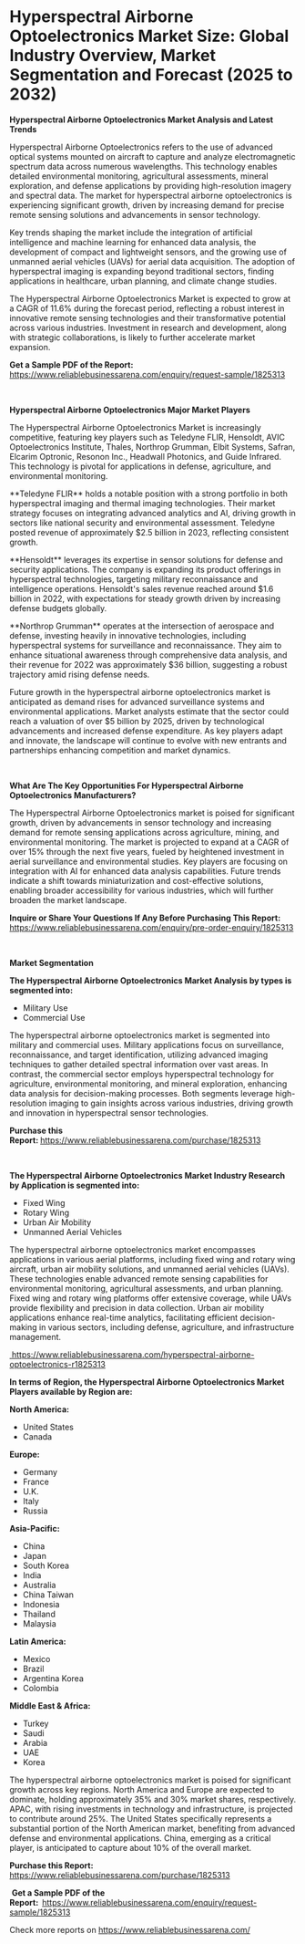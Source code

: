 <p><h1>Hyperspectral Airborne Optoelectronics Market Size: Global Industry Overview, Market Segmentation and Forecast (2025 to 2032)</h1></p><p><strong>Hyperspectral Airborne Optoelectronics Market Analysis and Latest Trends</strong></p>
<p><p>Hyperspectral Airborne Optoelectronics refers to the use of advanced optical systems mounted on aircraft to capture and analyze electromagnetic spectrum data across numerous wavelengths. This technology enables detailed environmental monitoring, agricultural assessments, mineral exploration, and defense applications by providing high-resolution imagery and spectral data. The market for hyperspectral airborne optoelectronics is experiencing significant growth, driven by increasing demand for precise remote sensing solutions and advancements in sensor technology. </p><p>Key trends shaping the market include the integration of artificial intelligence and machine learning for enhanced data analysis, the development of compact and lightweight sensors, and the growing use of unmanned aerial vehicles (UAVs) for aerial data acquisition. The adoption of hyperspectral imaging is expanding beyond traditional sectors, finding applications in healthcare, urban planning, and climate change studies. </p><p>The Hyperspectral Airborne Optoelectronics Market is expected to grow at a CAGR of 11.6% during the forecast period, reflecting a robust interest in innovative remote sensing technologies and their transformative potential across various industries. Investment in research and development, along with strategic collaborations, is likely to further accelerate market expansion.</p></p>
<p><strong>Get a Sample PDF of the Report:&nbsp;</strong> <a href="https://www.reliablebusinessarena.com/enquiry/request-sample/1825313?utm_campaign=3289&utm_medium=2&utm_source=Github&utm_content=ia&utm_term=12042025&utm_id=hyperspectral-airborne-optoelectronics">https://www.reliablebusinessarena.com/enquiry/request-sample/1825313</a></p>
<p>&nbsp;</p>
<p><strong>Hyperspectral Airborne Optoelectronics Major Market Players</strong></p>
<p><p>The Hyperspectral Airborne Optoelectronics Market is increasingly competitive, featuring key players such as Teledyne FLIR, Hensoldt, AVIC Optoelectronics Institute, Thales, Northrop Grumman, Elbit Systems, Safran, Elcarim Optronic, Resonon Inc., Headwall Photonics, and Guide Infrared. This technology is pivotal for applications in defense, agriculture, and environmental monitoring.</p><p>**Teledyne FLIR** holds a notable position with a strong portfolio in both hyperspectral imaging and thermal imaging technologies. Their market strategy focuses on integrating advanced analytics and AI, driving growth in sectors like national security and environmental assessment. Teledyne posted revenue of approximately $2.5 billion in 2023, reflecting consistent growth.</p><p>**Hensoldt** leverages its expertise in sensor solutions for defense and security applications. The company is expanding its product offerings in hyperspectral technologies, targeting military reconnaissance and intelligence operations. Hensoldt's sales revenue reached around $1.6 billion in 2022, with expectations for steady growth driven by increasing defense budgets globally.</p><p>**Northrop Grumman** operates at the intersection of aerospace and defense, investing heavily in innovative technologies, including hyperspectral systems for surveillance and reconnaissance. They aim to enhance situational awareness through comprehensive data analysis, and their revenue for 2022 was approximately $36 billion, suggesting a robust trajectory amid rising defense needs.</p><p>Future growth in the hyperspectral airborne optoelectronics market is anticipated as demand rises for advanced surveillance systems and environmental applications. Market analysts estimate that the sector could reach a valuation of over $5 billion by 2025, driven by technological advancements and increased defense expenditure. As key players adapt and innovate, the landscape will continue to evolve with new entrants and partnerships enhancing competition and market dynamics.</p></p>
<p>&nbsp;</p>
<p><strong>What Are The Key Opportunities For Hyperspectral Airborne Optoelectronics Manufacturers?</strong></p>
<p><p>The Hyperspectral Airborne Optoelectronics market is poised for significant growth, driven by advancements in sensor technology and increasing demand for remote sensing applications across agriculture, mining, and environmental monitoring. The market is projected to expand at a CAGR of over 15% through the next five years, fueled by heightened investment in aerial surveillance and environmental studies. Key players are focusing on integration with AI for enhanced data analysis capabilities. Future trends indicate a shift towards miniaturization and cost-effective solutions, enabling broader accessibility for various industries, which will further broaden the market landscape.</p></p>
<p><strong>Inquire or Share Your Questions If Any Before Purchasing This Report:</strong> <a href="https://www.reliablebusinessarena.com/enquiry/pre-order-enquiry/1825313?utm_campaign=3289&utm_medium=2&utm_source=Github&utm_content=ia&utm_term=12042025&utm_id=hyperspectral-airborne-optoelectronics">https://www.reliablebusinessarena.com/enquiry/pre-order-enquiry/1825313</a></p>
<p>&nbsp;</p>
<p><strong>Market Segmentation</strong></p>
<p><strong>The Hyperspectral Airborne Optoelectronics Market Analysis by types is segmented into:</strong></p>
<p><ul><li>Military Use</li><li>Commercial Use</li></ul></p>
<p><p>The hyperspectral airborne optoelectronics market is segmented into military and commercial uses. Military applications focus on surveillance, reconnaissance, and target identification, utilizing advanced imaging techniques to gather detailed spectral information over vast areas. In contrast, the commercial sector employs hyperspectral technology for agriculture, environmental monitoring, and mineral exploration, enhancing data analysis for decision-making processes. Both segments leverage high-resolution imaging to gain insights across various industries, driving growth and innovation in hyperspectral sensor technologies.</p></p>
<p><strong>Purchase this Report:&nbsp;</strong><a href="https://www.reliablebusinessarena.com/purchase/1825313?utm_campaign=3289&utm_medium=2&utm_source=Github&utm_content=ia&utm_term=12042025&utm_id=hyperspectral-airborne-optoelectronics">https://www.reliablebusinessarena.com/purchase/1825313</a></p>
<p>&nbsp;</p>
<p><strong>The Hyperspectral Airborne Optoelectronics Market Industry Research by Application is segmented into:</strong></p>
<p><ul><li>Fixed Wing</li><li>Rotary Wing</li><li>Urban Air Mobility</li><li>Unmanned Aerial Vehicles</li></ul></p>
<p><p>The hyperspectral airborne optoelectronics market encompasses applications in various aerial platforms, including fixed wing and rotary wing aircraft, urban air mobility solutions, and unmanned aerial vehicles (UAVs). These technologies enable advanced remote sensing capabilities for environmental monitoring, agricultural assessments, and urban planning. Fixed wing and rotary wing platforms offer extensive coverage, while UAVs provide flexibility and precision in data collection. Urban air mobility applications enhance real-time analytics, facilitating efficient decision-making in various sectors, including defense, agriculture, and infrastructure management.</p></p>
<p><a href="https://www.reliablebusinessarena.com/hyperspectral-airborne-optoelectronics-r1825313?utm_campaign=3289&utm_medium=2&utm_source=Github&utm_content=ia&utm_term=12042025&utm_id=hyperspectral-airborne-optoelectronics">&nbsp;https://www.reliablebusinessarena.com/hyperspectral-airborne-optoelectronics-r1825313</a></p>
<p><strong>In terms of Region, the Hyperspectral Airborne Optoelectronics Market Players available by Region are:</strong></p>
<p>
    <p> <strong> North America: </strong>
        <ul>
            <li>United States</li>
            <li>Canada</li>
        </ul>
        </p> 
    <p> <strong> Europe: </strong>
        <ul>
            <li>Germany</li>
            <li>France</li>
            <li>U.K.</li>
            <li>Italy</li>
            <li>Russia</li>
        </ul>
        </p> 
    <p> <strong> Asia-Pacific: </strong>
        <ul>
            <li>China</li>
            <li>Japan</li>
            <li>South Korea</li>
            <li>India</li>
            <li>Australia</li>
            <li>China Taiwan</li>
            <li>Indonesia</li>
            <li>Thailand</li>
            <li>Malaysia</li>
        </ul>
        </p> 
    <p> <strong> Latin America: </strong>
        <ul>
            <li>Mexico</li>
            <li>Brazil</li>
            <li>Argentina Korea</li>
            <li>Colombia</li>
        </ul>
        </p> 
    <p> <strong> Middle East & Africa: </strong>
        <ul>
            <li>Turkey</li>
            <li>Saudi</li>
            <li>Arabia</li>
            <li>UAE</li>
            <li>Korea</li>
        </ul>
    </p>
    </p>
<p><p>The hyperspectral airborne optoelectronics market is poised for significant growth across key regions. North America and Europe are expected to dominate, holding approximately 35% and 30% market shares, respectively. APAC, with rising investments in technology and infrastructure, is projected to contribute around 25%. The United States specifically represents a substantial portion of the North American market, benefiting from advanced defense and environmental applications. China, emerging as a critical player, is anticipated to capture about 10% of the overall market.</p></p>
<p><strong>Purchase this Report: </strong><a href="https://www.reliablebusinessarena.com/purchase/1825313?utm_campaign=3289&utm_medium=2&utm_source=Github&utm_content=ia&utm_term=12042025&utm_id=hyperspectral-airborne-optoelectronics">https://www.reliablebusinessarena.com/purchase/1825313</a></p>
<p>&nbsp;<strong>Get a Sample PDF of the Report:&nbsp;&nbsp;</strong><a href="https://www.reliablebusinessarena.com/enquiry/request-sample/1825313?utm_campaign=3289&utm_medium=2&utm_source=Github&utm_content=ia&utm_term=12042025&utm_id=hyperspectral-airborne-optoelectronics">https://www.reliablebusinessarena.com/enquiry/request-sample/1825313</a></p>
<p><strong></strong></p>
<p>Check more reports on <a href="https://www.reliablebusinessarena.com/?utm_campaign=3289&utm_medium=2&utm_source=Github&utm_content=ia&utm_term=12042025&utm_id=hyperspectral-airborne-optoelectronics">https://www.reliablebusinessarena.com/</a></p>